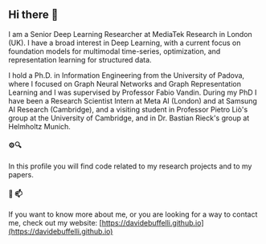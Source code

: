 <!-- **DavideBuffelli/DavideBuffelli** is a ✨ _special_ ✨ repository because its `README.md` (this file) appears on your GitHub profile. -->

## Hi there 👾

I am a Senior Deep Learning Researcher at MediaTek Research in London (UK). I have a broad interest in Deep Learning, with a current focus on foundation models for multimodal time-series, optimization, and representation learning for structured data.

I hold a Ph.D. in Information Engineering from the University of Padova, where I focused on Graph Neural Networks and Graph Representation Learning and I was supervised by Professor Fabio Vandin. During my PhD I have been a Research Scientist Intern at Meta AI (London) and at Samsung AI Research (Cambridge), and a visiting student in Professor Pietro Liò's group at the University of Cambridge, and in Dr. Bastian Rieck's group at Helmholtz Munich.

#### ⚙️🔍
In this profile you will find code related to my research projects and to my papers. 

#### 💬 📫 
If you want to know more about me, or you are looking for a way to contact me, check out my website: [https://davidebuffelli.github.io](https://davidebuffelli.github.io)
